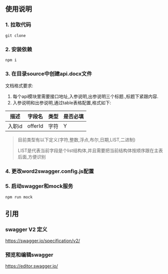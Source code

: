 ## 使用说明
### 1. 拉取代码
`git clone`
### 2. 安装依赖
`npm i`
### 3. 在目录source中创建api.docx文件
文档格式要求:
1. 每个api模块里需要接口地址,入参说明,出参说明三个标题.,标题下紧跟内容.
2. 入参说明和出参说明,通过table表格配置,格式如下:

|描述|字段名|类型|是否必填|
|----|----|----|----|
|入职id|offerId|字符|Y|

> 目前类型有以下定义(字符,整数,浮点,布尔,日期,LIST,二进制)
> 
> LIST是代表当前字段是个list结构体,并且需要把当前结构体按顺序跟在主表后面,方便识别
### 4. 更改word2swagger.config.js配置
### 5. 启动swagger和mock服务
`npm run mock`

## 引用
### swagger V2 定义
https://swagger.io/specification/v2/

### 预览和编辑swagger
https://editor.swagger.io/